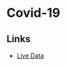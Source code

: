 # Covid-19

## Links

* [Live Data](https://gisanddata.maps.arcgis.com/apps/opsdashboard/index.html#/bda7594740fd40299423467b48e9ecf6)
